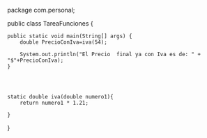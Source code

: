 package com.personal;

public class TareaFunciones {

    public static void main(String[] args) {
        double PrecioConIva=iva(54);

        System.out.println("El Precio  final ya con Iva es de: " + "$"+PrecioConIva);
    }




    static double iva(double numero1){
        return numero1 * 1.21;

    }
}
